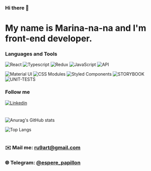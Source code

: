 ### Hi there 👋
# My name is Marina-na-na and I'm front-end developer.

### Languages and Tools

![React](https://img.shields.io/badge/-REACT-1e1d1f?style-for=the-badge&logo=react&)
![Typescript](https://img.shields.io/badge/-TYPESCRIPT-1e1d1f?style-for=the-badge&logo=typescript&)
![Redux](https://img.shields.io/badge/-REDUX-1e1d1f?style-for=the-badge&logo=redux&)
![JavaScript](https://img.shields.io/badge/-JAVASCRIPT-1e1d1f?style-for=the-badge&logo=javascript&)
![API](https://img.shields.io/badge/-REST&#032;API-090909?style=for-the-badge)

![Material UI](https://img.shields.io/badge/-Material&#032;UI-090909?style=for-the-badge)
![CSS Modules](https://img.shields.io/badge/-CSS&#032;Modules-090909?style=for-the-badge)
![Styled Components](https://img.shields.io/badge/-Styled&#032;Components-090909?style=for-the-badge)
![STORYBOOK](https://img.shields.io/badge/-StoryBook-090909?style=for-the-badge)
![UNIT-TESTS](https://img.shields.io/badge/-Unit&#032;Tests-090909?style=for-the-badge)

### Follow me
[![Linkedin](https://img.shields.io/badge/-LINKEDIN-1e1d1f?style-for=the-badge&logo=linkedin)](https://www.linkedin.com/in/marina-bovkunovich)

#
![Anurag's GitHub stats](https://github-readme-stats.vercel.app/api?username=espere-papillon&hide=stars,contribs&show_icons=true&theme=dracula)

![Top Langs](https://github-readme-stats.vercel.app/api/top-langs/?username=espere-papillon&layout=compact)

#
### ✉️ Mail me: [ru9art@gmail.com](mailto:marinabov007@gmail.com)
### 🌐 Telegram: [@espere_papillon](https://t.me/espere_papillon)

